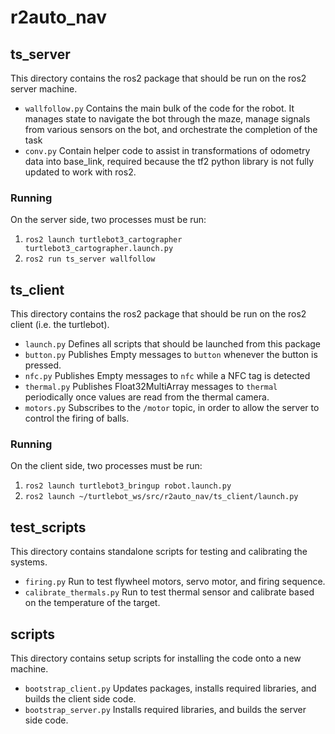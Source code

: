 # r2auto_nav

## ts_server

This directory contains the ros2 package that should be run on the ros2 server machine.

- `wallfollow.py` Contains the main bulk of the code for the robot. It manages state to navigate the bot through the maze, manage signals from various sensors on the bot, and orchestrate the completion of the task
- `conv.py` Contain helper code to assist in transformations of odometry data into base_link, required because the tf2 python library is not fully updated to work with ros2.

### Running

On the server side, two processes must be run:
1. `ros2 launch turtlebot3_cartographer turtlebot3_cartographer.launch.py`
2. `ros2 run ts_server wallfollow`

## ts_client

This directory contains the ros2 package that should be run on the ros2 client (i.e. the turtlebot).
- `launch.py` Defines all scripts that should be launched from this package
- `button.py` Publishes Empty messages to `button` whenever the button is pressed.
- `nfc.py` Publishes Empty messages to `nfc` while a NFC tag is detected
- `thermal.py` Publishes Float32MultiArray messages to `thermal` periodically once values are read from the thermal camera.
- `motors.py` Subscribes to the `/motor` topic, in order to allow the server to control the firing of balls.


### Running

On the client side, two processes must be run:
1. `ros2 launch turtlebot3_bringup robot.launch.py`
2. `ros2 launch ~/turtlebot_ws/src/r2auto_nav/ts_client/launch.py`

## test_scripts

This directory contains standalone scripts for testing and calibrating the systems.
- `firing.py` Run to test flywheel motors, servo motor, and firing sequence.
- `calibrate_thermals.py` Run to test thermal sensor and calibrate based on the temperature of the target.

## scripts

This directory contains setup scripts for installing the code onto a new machine.
- `bootstrap_client.py` Updates packages, installs required libraries, and builds the client side code.
- `bootstrap_server.py` Installs required libraries, and builds the server side code.
